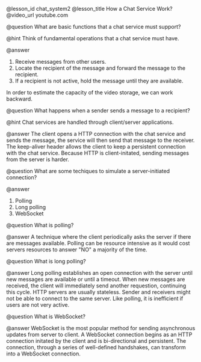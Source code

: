@lesson_id
chat_system2
@lesson_title
How a Chat Service Work?
@video_url
youtube.com

@question
What are basic functions that a chat service must support?

@hint
Think of fundamental operations that a chat service must have. 
    
@answer
1. Receive messages from other users. 
2. Locate the recipient of the message and forward the message to the recipient.
3. If a recipient is not active, hold the message until they are available. 

In order to estimate the capacity of the video storage, we can work backward.

@question
What happens when a sender sends a message to a recipient?

@hint
Chat services are handled through client/server applications.

@answer
The client opens a HTTP connection with the chat service and sends the message, the service will then send that message to the receiver. The keep-aliver header allows the client to keep a persistent connection with the chat service. Because HTTP is client-initated, sending messages from the server is harder. 

@question
What are some techiques to simulate a server-initiated connection?

@answer
1. Polling
2. Long polling
3. WebSocket

@question
What is polling? 

@answer
A technique where the client periodically asks the server if there are messages available. Polling can be resource intensive as it would cost servers resources to answer "NO" a majority of the time. 

@question
What is long polling?

@answer
Long polling establishes an open connection with the server until new messages are available or until a timeout. When new messages are received, the client will immediately send another requestion, continuing this cycle. HTTP servers are usually stateless. Sender and receivers might not be able to connect to the same server. Like polling, it is inefficient if users are not very active. 

@question
What is WebSocket?

@answer
WebSocket is the most popular method for sending asynchronous updates from server to client. A WebSocket connection begins as an HTTP connection initated by the client and is bi-directional and persistent. The connection, through a series of well-defined handshakes, can transform into a WebSocket connection. 